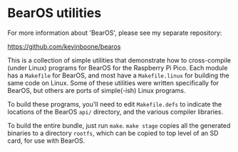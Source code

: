 # BearOS utilities

For more information about 'BearOS', please see my separate repository:

https://github.com/kevinboone/bearos

This is a collection of simple utilities that demonstrate how to cross-compile
(under Linux) programs for BearOS for the Raspberry Pi Pico. Each module has a
`Makefile` for BearOS, and most have a `Makefile.linux` for building the same
code on Linux. Some of these utilities were written specifically for BearOS,
but others are ports of simple(-ish) Linux programs.

To build these programs, you'll need to edit `Makefile.defs` to indicate the
locations of the BearOS `api/` directory, and the various compiler libraries.

To build the entire bundle, just run `make`. `make stage` copies all the
generated binaries to a directory `rootfs`, which can be copied to top level of
an SD card, for use with BearOS. 

